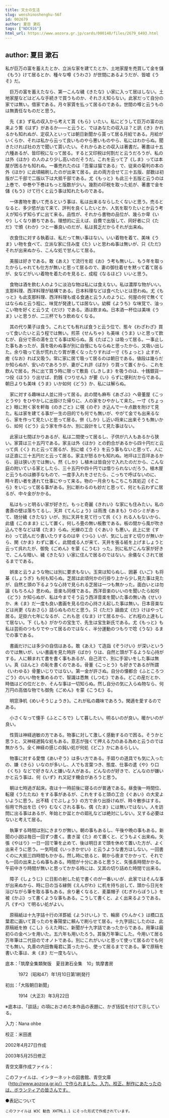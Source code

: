 ```yaml
---
title: 文士の生活
slug: wenshinoshenghu-56f
id: 002679
author: 夏目 漱石
tags: ["NDC916"]
html_url: https://www.aozora.gr.jp/cards/000148/files/2679_6493.html
---
```


## author: 夏目 漱石

私が巨万の富を蓄えたとか、立派な家を建てたとか、土地家屋を売買して金を儲《もう》けて居るとか、種々な噂《うわさ》が世間にあるようだが、皆嘘《うそ》だ。

　巨万の富を蓄えたなら、第一こんな穢《きたな》い家に入って居はしない。土地家屋などはどんな手続きで買うものか、それさえ知らない。此家だって自分の家では無い。借家である。月々家賃を払って居るのである。世間の噂と云うものは無責任なものだと思う。

　先《ま》ず私の収入から考えて貰《もら》いたい。私にどうして巨万の富の出来よう筈《はず》があるか――と云うと、ではあなたの収入は？と訊《き》かれるかも知れぬが、定収入といっては朝日新聞から貰って居る月給である。月給がいくらか、それは私から云って良いものやら悪いものやら、私にはわからぬ。聞きたければ社の方で聞いて貰いたい。それからあとの収入は著書だ。著書は十五六種あるが、皆印税になって居る。すると又印税は何割だと云うだろうが、私のは外《ほか》の人のより少し高いのだそうだ。これを云って了《しま》っては本屋が困るかも知れぬ。一番売れたのは『吾輩は猫である』で、従来の菊判の本の外《ほか》に此頃縮刷したのが出来て居る。此の両方合せて三十五版、部数は初版が二千部で二版以下は大抵千部である。尤《もっと》も此三十五版と云うのは上巻で、中巻や下巻はもっと版数が少い。幾割の印税を取った処が、著書で金を儲《もう》けて行くと云う事は知れたものである。

　一体書物を書いて売るという事は、私は出来るならしたくないと思う。売るとなると、多少慾が出て来て、評判を良くしたいとか、人気を取りたいとか云う考えが知らず知らずに出て来る。品性が、それから書物の品位が、幾らか卑《いや》しくなり勝ちである。理想的に云えば、自費で出版して、同好者に只《ただ》で頒《わか》つと一番良いのだが、私は貧乏だからそれが出来ぬ。

　衣食住に対する執着は、私だって無い事はない。いい着物を着て、美味《うま》い物を食べて、立派な家に住み度《た》いと思わぬ事は無いが、只《ただ》それが出来ぬから、こんな処で甘んじて居る。

　美服は好きである。敢《あえ》て流行を趁《お》う考も無いし、もう年を取ったからしゃれても仕方が無いと思って居るので、妻の御仕着せを黙って着て居るが、女などがいい着物を着たのを見ると、成程《なるほど》いいと思う。　

　食物は酒を飲む人のように淡泊な物は私には食えない。私は濃厚な物がいい。支那料理、西洋料理が結構である。日本料理などは食べたいとは思わぬ。尤《もっと》も此支那料理、西洋料理も或る食通と云う人のように、何屋の何で無くてはならぬと云う程に、味覚が発達しては居ない。幼穉《ようち》な味覚で、油っこい物を好くと云う丈《だけ》である。酒は飲まぬ。日本酒一杯位は美味《うま》いと思うが、二三杯でもう飲めなくなる。

　其の代り菓子は食う。これとても有れば食うと云う位で、態々《わざわざ》買って食いたいと云う程では無い。煎茶《せんちゃ》も美味《うま》いと思って飲むが、自分で茶の湯を立てる事は知らぬ。莨《たばこ》は吸って居る。一事止した事もあったが、莨を吸わぬ事が別に自慢にもならぬと思ったから、又吸い出した。余り吸って舌が荒れたり胃が悪くなったりすれば一寸《ちょっと》止すが、癒《なお》れば又吸う。常に家に居て吸って居るのは朝日である。値段は幾らだか知らぬが、安いのであろうが、妻がこれ許《ばか》り買って置くから、これを飲んで居る。外に出て買う時に限って敷島《しきしま》を吸うのは、十銭銀貨一つ投《ほう》り出せば、釣銭《つりせん》が要《い》らずに便利だからである。朝日よりも美味《うま》いか如何《どう》か、私には解らぬ。

　家に対する趣味は人並に持って居る。此の間も麻布《あざぶ》へ骨董屋《こっとうや》をひやかしに出掛けた帰りに、人の家をひやかして来た。一寸《ちょっと》眼に附く家を軒毎《のきごと》に覗《のぞ》き込んで一々点数を附けて見た。私は家を建てる事が一生の目的でも何でも無いが、やがて金でも出来るなら、家を作って見たいと思って居る。併《しか》し近い将来に出来そうも無いから、如何《どう》云う家を作るか、別に設計をして見た事はない。

　此家は七間ばかりあるが、私は二間使って居るし、子供が六人もあるから狭い。家賃は三十五円である。家主は外《ほか》との釣合があるから四十円だと云って呉《く》れと云って居るが、別に嘘《うそ》を云う事もないと思って、人には正直に三十五円だと云って居る。家主が怒るかも知れぬ。地坪は三百坪あるから、庭は狭い方では無い。然《しか》し植木は皆自分で入れたのだから、こんな庭の附いている家としたら、三十五円や四十円では借りられないだろう。植木屋と云うものは勝手なもので、一度手入れをさせたら、こっちで呼ばないのに、時々若い者を連れて仕事にやって来る。物の一月余りもこちこち其処辺《そこら》をいじって居る事がある。別に断わるのも妙だと思って、何とも云わずに居るが、中々金がかかる。

　私はもっと明るい家が好きだ。もっと奇麗《きれい》な家にも住みたい。私の書斎の壁は落ちてるし、天井《てんじょう》は雨洩《あまも》りのシミがあって、随分穢《きたな》いが、別に天井を見て行って呉《く》れる人もないから、此儘《このまま》にして置く。何しろ畳の無い板敷である。板の間から風が吹き込んで冬などは堪《たま》らぬ。光線の工合《ぐあい》も悪い。此上に坐《すわ》って読んだり書いたりするのは辛《つら》いが、気にし出すと切りが無いから、関《かま》わずに置く。此間或る人が来て、天井を張る紙を上げましょうと云って呉れたが、御免《ごめん》を蒙《こうむ》った。別に私がこんな家が好きで、こんな暗い、穢《きたな》い家に住んで居るのではない。余儀なくされて居るまでである。

　娯楽と云うような物には別に要求もない。玉突は知らぬし、囲碁《いご》も将棊《しょうぎ》も何も知らぬ。芝居は此頃何かの行掛り上から少し見た事は見たが、自然と頭の下るような心持で見られる芝居は一つも無かった。面白いとは勿論《もちろん》思わぬ。音楽も同様である。西洋音楽のいいのを聞いたら如何《どう》か知らぬが、私は今までそう云う西洋音楽を聞いた事の無い為《せい》か、未《ま》だ一度も良い書画を見る位の心持さえ起した事は無い。日本音楽などは尚更《なおさら》詰らぬものだと思う。只《ただ》謡曲丈《だ》けはやって居る。足掛六七年になるが、これも怠《なま》けて居るから、どれ程の上達もして居ない。下《しも》がかりの宝生で、先生は宝生新氏である。尤《もっと》も私は芸術のつもりでやって居るのではなく、半分運動のつもりで唸《うな》るまでの事である。　

　書画だけには多少の自信はある。敢《あえ》て造詣《ぞうけい》が深いというのでは無いが、いい書画を見た時許《ばか》りは、自然と頭が下るような心持がする。人に頼まれて書を書く事もあるが、自己流で、別に手習いをした事は無い。真《ほんと》の恥を書くのである。骨董《こっとう》も好きであるが所謂《いわゆる》骨董いじりではない。第一金が許さぬ。自分の懐都合《ふところつごう》のいい物を集めるので、智識は悉無《しつむ》である。どこの産だとか、時価はどの位だとか、そんな事は一切知らぬ。然し自分の気に入らぬ物なら、何万円の高価な物でも御免《ごめん》を蒙《こうむ》る。

　明窓浄机《めいそうじょうき》。これが私の趣味であろう。閑適を愛するのである。

　小さくなって懐手《ふところで》して暮したい。明るいのが良い。暖かいのが良い。

　性質は神経過敏の方である。物事に対して激しく感動するので困る。そうかと思うと、又神経遅鈍な処もある。意志が強くて押える力のある為めと云うのでは無かろう。全く神経の感じの鈍い処が何処《どこ》かにあるらしい。

　物事に対する愛憎《あいぞう》は多い方である。手廻りの道具でも気に入ったの、嫌《きら》いなのが多いし、人でも言葉つき、態度、仕事の遣《や》り口《くち》などで好きな人と嫌いな人がある。どんなのが好きで、どんなのが嫌いかと云う事は、何《いず》れ又記す機会があろうと思う。

　朝は七時過ぎ起床。夜は十一時前後に寝るのが普通である。昼食後一時間位、転寝《うたたね》をする事があるが、これをすると頭の工合《ぐあい》の大変よいように思う。出不精《でぶしょう》の方で余り出掛けぬが、時々散歩はする。俗用で外出を已《や》むなくされる事も、偶《たま》には無いではない。人を訪問に出る事はあるが、年始とか盆とかの廻礼などは絶対にしない。又する必要はないと考えて居る。

　執筆する時間は別にきまりが無い。朝の事もあるし、午後や晩の事もある。新聞の小説は毎日一回ずつ書く。書き溜《た》めて置くと、どうもよく出来ぬ。矢張《やはり》一日一回で筆を止めて、後は明日まで頭を休めて置いた方が、よく出来そうに思う。一気呵成《いっきかせい》と云うような書方はしない。一回書くのに大抵三四時間もかかる。然し時に依ると、朝から夜までかかって、それでも一回の出来上らぬ事もある。時間が十分にあると思うと、矢張長時間かかる。午前中きり時間が無いと思ってかかる時には、又其の切り詰めた時間で出来る。

　障子《しょうじ》に日影の射した処で書くのが一番いいが、此家ではそんな事が出来ぬから、時に日の当る縁側《えんがわ》に机を持ち出して、頭から日光を浴びながら筆を取る事もある。余り暑くなると、麦藁帽子《むぎわらぼうし》を被《かぶ》って書くような事もある。こうして書くと、よく出来るようである。凡《すべ》て明るい処がよい。

　原稿紙は十九字詰十行の洋罫紙《ようけいし》で、輪廓《りんかく》は橋口五葉君に画いて貰ったのを春陽堂に頼んで刷らせて居る。十九字詰にしたのは、此原稿紙を拵《こし》らえた時に、新聞が十九字詰であったからである。用筆は最初Ｇの金ペンを用いた。五六年も用いたろう。其後万年筆にした。今用いて居る万年筆は二代目のでオノトである。別にこれがいいと思って使って居るのでも何でも無い。丸善の内田魯庵君に貰ったから、使って居るまでである。筆で原稿を書いた事は、未《ま》だ一度もない。













底本：「筑摩全集類聚版　夏目漱石全集　10」筑摩書房　


　　　1972（昭和47）年1月10日第1刷発行

初出：「大阪朝日新聞」

　　　1914（大正3）年3月22日

※底本は、「談話」の項におさめた本作品の表題に、かぎ括弧を付けて示している。

入力：Nana ohbe

校正：米田進

2002年4月27日作成

2003年5月25日修正

青空文庫作成ファイル：

このファイルは、インターネットの図書館、青空文庫（http://www.aozora.gr.jp/）で作られました。入力、校正、制作にあたったのは、ボランティアの皆さんです。









●表記について


	このファイルは W3C 勧告 XHTML1.1 にそった形式で作成されています。